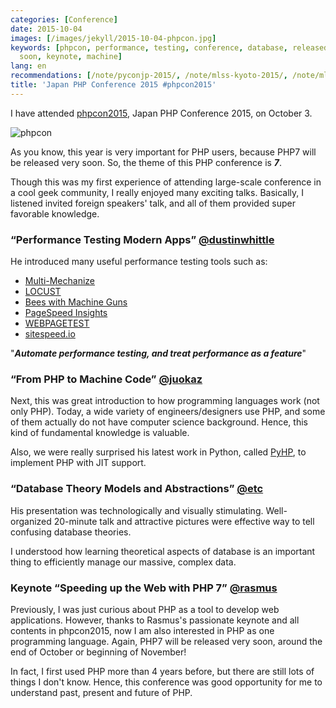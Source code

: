 ```yaml
---
categories: [Conference]
date: 2015-10-04
images: [/images/jekyll/2015-10-04-phpcon.jpg]
keywords: [phpcon, performance, testing, conference, database, released, october,
  soon, keynote, machine]
lang: en
recommendations: [/note/pyconjp-2015/, /note/mlss-kyoto-2015/, /note/mlconf-sf-2018/]
title: 'Japan PHP Conference 2015 #phpcon2015'
---
```


I have attended [phpcon2015](http://phpcon.php.gr.jp/2015/), Japan PHP Conference 2015, on October 3.

![phpcon](/images/jekyll/2015-10-04-phpcon.jpg)

As you know, this year is very important for PHP users, because PHP7 will be released very soon. So, the theme of this PHP conference is ***7***. 

Though this was my first experience of attending large-scale conference in a cool geek community, I really enjoyed many exciting talks. Basically, I listened invited foreign speakers' talk, and all of them provided super favorable knowledge.

### “Performance Testing Modern Apps” [@dustinwhittle](https://twitter.com/dustinwhittle)

He introduced many useful performance testing tools such as:

- [Multi-Mechanize](http://testutils.org/multi-mechanize/)
- [LOCUST](http://locust.io)
- [Bees with Machine Guns](https://github.com/newsapps/beeswithmachineguns)
- [PageSpeed Insights](https://developers.google.com/speed/pagespeed/insights/)
- [WEBPAGETEST](http://www.webpagetest.org)
- [sitespeed.io](https://www.sitespeed.io)

"***Automate performance testing, and treat performance as a feature***"

### “From PHP to Machine Code” [@juokaz](https://twitter.com/juokaz)

Next, this was great introduction to how programming languages work (not only PHP). Today, a wide variety of engineers/designers use PHP, and some of them actually do not have computer science background. Hence, this kind of fundamental knowledge is valuable.

Also, we were really surprised his latest work in Python, called [PyHP](https://github.com/juokaz/pyhp), to implement PHP with JIT support.

### “Database Theory Models and Abstractions” [@etc](https://twitter.com/etc)

His presentation was technologically and visually stimulating. Well-organized 20-minute talk and attractive pictures were effective way to tell confusing database theories.

I understood how learning theoretical aspects of database is an important thing to efficiently manage our massive, complex data.

### Keynote “Speeding up the Web with PHP 7” [@rasmus](https://twitter.com/rasmus)

Previously, I was just curious about PHP as a tool to develop web applications. However, thanks to Rasmus's passionate keynote and all contents in phpcon2015, now I am also interested in PHP as one programming language. Again, PHP7 will be released very soon, around the end of October or beginning of November!

In fact, I first used PHP more than 4 years before, but there are still lots of things I don't know. Hence, this conference was good opportunity for me to understand past, present and future of PHP.